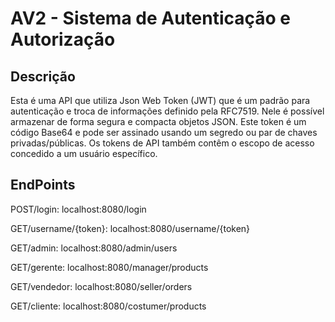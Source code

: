 # AV2 - Sistema de Autenticação e Autorização

## Descrição 
Esta é uma API que utiliza Json Web Token (JWT) que é um padrão para autenticação e troca de informações definido pela RFC7519. Nele é possível armazenar de forma segura e compacta objetos JSON. Este token é um código Base64 e pode ser assinado usando um segredo ou par de chaves privadas/públicas. Os tokens de API também contêm o escopo de acesso concedido a um usuário específico.

## EndPoints
POST/login: localhost:8080/login

GET/username/{token}: localhost:8080/username/{token}

GET/admin: localhost:8080/admin/users

GET/gerente: localhost:8080/manager/products

GET/vendedor: localhost:8080/seller/orders

GET/cliente: localhost:8080/costumer/products
